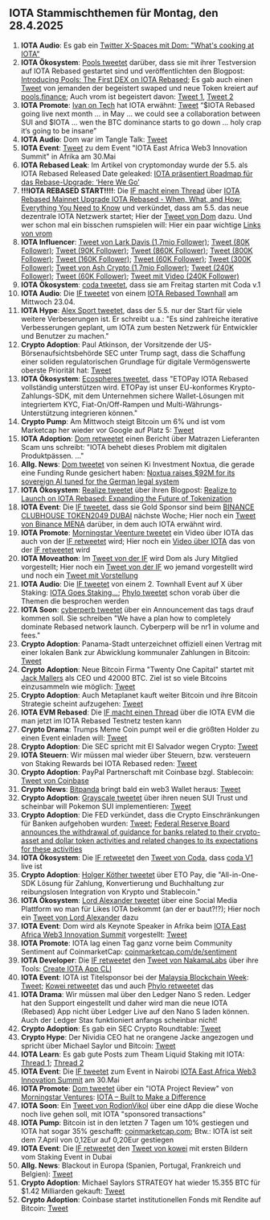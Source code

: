 ## IOTA Stammischthemen für Montag, den 28.4.2025

1. **IOTA Audio**: Es gab ein [Twitter X-Spaces mit Dom: "What's cooking at IOTA"](https://x.com/pukecast/status/1914370147399455045)
2. **IOTA Ökosystem**: [Pools tweetet](https://x.com/PoolsFinance/status/1914633031823819111) darüber, dass sie mit ihrer Testversion auf IOTA Rebased gestartet sind und veröffentlichten den Blogpost: [Introducing Pools: The First DEX on IOTA Rebased](https://medium.com/@Pools_Finance/introducing-pools-the-first-dex-on-iota-rebased-0d020eea6957); Es gab auch einen [Tweet](https://x.com/IotaRebased/status/1914647885326561566) von jemanden der begeistert swaped und neue Token kreiert auf [pools.finance](https://www.pools.finance/); Auch vrom ist begeistert davon: [Tweet 1](https://x.com/Vrom14286662/status/1915040820731818276), [Tweet 2](https://x.com/Vrom14286662/status/1915042981008253115)
3. **IOTA Promote**: [Ivan on Tech](https://x.com/IvanOnTech) hat IOTA erwähnt: [Tweet](https://x.com/GMZeusINV/status/1914617892580086220) “$IOTA Rebased going live next month … in May … we could see a collaboration between SUI and $IOTA … wen the BTC dominance starts to go down … holy crap it‘s going to be insane”
4. **IOTA Audio**: Dom war im Tangle Talk: [Tweet](https://x.com/tangle_talk/status/1862525544153161936)
5. **IOTA Event**: [Tweet](https://x.com/dx5ve/status/1914565976940573166) zu dem Event "IOTA East Africa Web3 Innovation Summit" in Afrika am 30.Mai
6. **IOTA Rebased Leak**: Im Artikel von cryptomonday wurde der 5.5. als IOTA Rebased Released Date geleaked: [IOTA präsentiert Roadmap für das Rebase-Upgrade: ‘Here We Go’](https://cryptomonday.de/news/2025/04/22/iota-praesentiert-roadmap-fuer-das-rebase-upgrade-here-we-go/)
7. **!!!IOTA REBASED START!!!!**: Die [IF macht einen Thread](https://x.com/iota/status/1914665629673574520) über [IOTA Rebased Mainnet Upgrade IOTA Rebased - When, What, and How: Everything You Need to Know](https://blog.iota.org/rebased-mainnet-upgrade/) und verkündet, dass am 5.5. das neue dezentrale IOTA Netzwerk startet; Hier der [Tweet von Dom](https://x.com/DomSchiener/status/1914672120488935835) dazu. Und wer schon mal ein bisschen rumspielen will: Hier ein paar wichtige [Links von vrom](https://github.com/iota-community/community-events/tree/main/page/vrom%20folder/IOTA%20Rebased%20Links) 
8. **IOTA Influencer**: [Tweet von Lark Davis (1,7mio Follower)](https://x.com/TheCryptoLark/status/1914613076915060758); [Tweet (80K Follower)](https://x.com/JoeParys/status/1914731248645509124); [Tweet (90K Follower)](https://x.com/Utoday_en/status/1914705399049052393); [Tweet (860K Follower)](https://x.com/MartiniGuyYT/status/1914755760539500809); [Tweet (800K Follower)](https://x.com/ibcig/status/1914995228311949659); [Tweet (160K Follower)](https://x.com/Overdose_AI/status/1914922025979686942); [Tweet (60K Follower)](https://x.com/blazing420s/status/1914948480033853901); [Tweet (300K Follower)](https://x.com/ByCoinvo/status/1914720238517551575); [Tweet von Ash Crypto (1,7mio Follower)](https://x.com/Ashcryptoreal/status/1915038147227853218); [Tweet (240K Follower)](https://x.com/MasonVersluis/status/1915490702810828978); [Tweet (60K Follower)](https://x.com/Morningstar_VC/status/1915693271105564694); [Tweet mit Video (240K Follower)](https://x.com/MasonVersluis/status/1916220173595644224)
9. **IOTA Ökosystem**: [coda tweetet](https://x.com/coda_digital/status/1914670775631491080), dass sie am Freitag starten mit Coda v.1
10. **IOTA Audio**: Die [IF tweetet](https://x.com/iota/status/1914665662607155367) von einem [IOTA Rebased Townhall](https://x.com/i/broadcasts/1zqJVjzbPvpJB) am Mittwoch 23.04.
11. **IOTA Hype**: [Alex Sport tweetet](https://x.com/alexsporn/status/1914669330593128765), dass der 5.5. nur der Start für viele weitere Verbeserungen ist. Er schreibt u.a.: "Es sind zahlreiche iterative Verbesserungen geplant, um IOTA zum besten Netzwerk für Entwickler und Benutzer zu machen."
12. **Crypto Adoption**: Paul Atkinson, der Vorsitzende der US-Börsenaufsichtsbehörde SEC unter Trump sagt, dass die Schaffung einer soliden regulatorischen Grundlage für digitale Vermögenswerte oberste Priorität hat: [Tweet](https://x.com/BTC_Archive/status/1914798424139932064)
13. **IOTA Ökosystem**: [Ecospheres tweetet](https://x.com/ETOSPHERES/status/1914979501529763895), dass "ETOPay IOTA Rebased vollständig unterstützen wird. ETOPay ist unser EU-konformes Krypto-Zahlungs-SDK, mit dem Unternehmen sichere Wallet-Lösungen mit integriertem KYC, Fiat-On/Off-Rampen und Multi-Währungs-Unterstützung integrieren können."
14. **Crypto Pump**: Am Mittwoch steigt Bitcoin um 6% und ist vom Marketcap her wieder vor Google auf Platz 5: [Tweet](https://x.com/BitcoinMagazine/status/1914963956164075744)
15. **IOTA Adoption**: [Dom retweetet](https://x.com/DomSchiener/status/1914975564709998631) einen Bericht über Matrazen Lieferanten Scam uns schreibt: "IOTA behebt dieses Problem mit digitalen Produktpässen. ..."
16. **Allg. News**: [Dom tweetet](https://x.com/DomSchiener/status/1915014862909907279) von seinen Ki Investment Noxtua, die gerade eine Funding Runde gesichert haben: [Noxtua raises $92M for its sovereign AI tuned for the German legal system](https://techcrunch.com/2025/04/22/noxtua-raises-92m-for-its-sovereign-ai-tuned-for-the-german-legal-system/)
17. **IOTA Ökosystem**: [Realize tweetet](https://x.com/realizefinance/status/1915024673932206094) über ihren Blogpost: [Realize to Launch on IOTA Rebased: Expanding the Future of Tokenization](https://blog.realizeassets.com/realize-to-launch-on-iota-rebased-expanding-the-future-of-tokenization/)
18. **IOTA Event**: Die [IF tweetet](https://x.com/iota/status/1915027889529012389), dass sie Gold Sponsor sind beim [BINANCE CLUBHOUSE TOKEN2049 DUBAI](https://www.binance.com/en/events/BinanceCH) nächste Woche; Hier noch ein [Tweet von Binance MENA](https://x.com/BinanceArabic/status/1915012811895328783) darüber, in dem auch IOTA erwähnt wird.
19. **IOTA Promote**: [Morningstar Veenture tweetet](https://x.com/Morningstar_VC/status/1915049261655576790) ein Video über IOTA das auch von der [IF retweetet](https://x.com/iota/status/1915055476729135378) wird; Hier noch ein [Video über IOTA](https://x.com/megbzk/status/1915490639808258175) das von der [IF retweetet](https://x.com/iota/status/1915686754725536113) wird
20. **IOTA Moveathon**: Im [Tweet von der IF](https://x.com/iota/status/1915058088219943348) wird Dom als Jury Mitglied vorgestellt; Hier noch ein [Tweet von der IF](https://x.com/iota/status/1915420476429554112) wo jemand vorgestellt wird und noch ein [Tweet mit Vorstellung](https://x.com/iota/status/1915782862852297197)
21. **IOTA Audio**: Die [IF tweetet](https://x.com/iota/status/1915092061826519166) von einem 2. Townhall Event auf X über Staking: [IOTA Goes Staking...](https://x.com/i/spaces/1YqKDZbzzkDJV); [Phylo tweetet](https://x.com/PhyloIota/status/1915180452132119037) schon vorab über die Themen die besprochen werden
22. **IOTA Soon**: [cyberperb tweetet](https://x.com/cyberperp/status/1915133206292283422) über ein Announcement das tags drauf kommen soll. Sie schreiben "We have a plan how to completely dominate Rebased network launch. Cyberperp will be nr1 in volume and fees."
23. **Crypto Adoption**: Panama-Stadt unterzeichnet offiziell einen Vertrag mit einer lokalen Bank zur Abwicklung kommunaler Zahlungen in Bitcoin: [Tweet](https://x.com/BitcoinMagazine/status/1915208418840674809)
24. **Crypto Adoption**: Neue Bitcoin Firma "Twenty One Capital" startet mit [Jack Mallers](https://x.com/jackmallers) als CEO und 42000 BTC. Ziel ist so viele Bitcoins einzusammeln wie möglich: [Tweet](https://x.com/blocktrainer/status/1915045895307202945)
25. **Crypto Adoption**: Auch Metaplanet kauft weiter Bitcoin und ihre Bitcoin Strategie scheint aufzugehen: [Tweet](https://x.com/blocktrainer/status/1915324925948420144)
26. **IOTA EVM Rebased**: Die [IF macht einen Thread](https://x.com/iota/status/1915299677051769120) über die IOTA EVM die man jetzt im IOTA Rebased Testnetz testen kann
27. **Crypto Drama**: Trumps Meme Coin pumpt weil er die größten Holder zu einen Event einladen will: [Tweet](https://x.com/KobeissiLetter/status/1915131779486282194)
28. **Crypto Adoption**: Die SEC spricht mit El Salvador wegen Crypto: [Tweet](https://x.com/RWAwatchlist_/status/1915394400185733629)
29. **IOTA Steuern**: Wir müssen mal wieder über Steuern, bzw. versteuern von Staking Rewards bei IOTA Rebased reden: [Tweet](https://x.com/IOTA_TCG/status/1915400948173705515)
30. **Crypto Adoption**: PayPal Partnerschaft mit Coinbase bzgl. Stablecoin: [Tweet von Coinbase](https://x.com/coinbase/status/1915392709579178484)
31. **Crypto News**: [Bitpanda](https://x.com/Bitpanda_global) bringt bald ein web3 Wallet heraus: [Tweet](https://x.com/VSN_Unofficial/status/1915378287011910068)
32. **Crypto Adoption**: [Grayscale tweetet](https://x.com/Grayscale/status/1915100607939322104) über ihren neuen SUI Trust und scheinbar will Pokemon SUI implementieren: [Tweet](https://x.com/cryptobeastreal/status/1916446556208669079)
33. **Crypto Adoption**: Die FED verkündet, dass die Crypto Einschränkungen für Banken aufgehoben wurden: [Tweet](https://x.com/federalreserve/status/1915519104435224895); [Federal Reserve Board announces the withdrawal of guidance for banks related to their crypto-asset and dollar token activities and related changes to its expectations for these activities](https://www.federalreserve.gov/newsevents/pressreleases/bcreg20250424a.htm)
34. **IOTA Ökosystem**: Die [IF retweetet](https://x.com/iota/status/1916734883696722395) den [Tweet von Coda](https://x.com/coda_digital/status/1915797960891265125), dass [coda V1](https://www.coda.to/) live ist
35. **Crypto Adoption**: [Holger Köther tweetet](https://x.com/HolgerKoether/status/1915698280782061856) über ETO Pay, die "All-in-One-SDK Lösung für Zahlung, Konvertierung und Buchhaltung zur reibungslosen Integration von Krypto und Stablecoin."
36. **IOTA Ökosystem**: [Lord Alexander tweetet](https://x.com/shortaktien/status/1915696331999346960) über eine Social Media Plattform wo man für Likes IOTA bekommt (an der er baut?!?); Hier noch ein [Tweet von Lord Alexander](https://x.com/shortaktien/status/1916057448009388265) dazu
37. **IOTA Event**: Dom wird als Keynote Speaker in Afrika beim [IOTA East Africa Web3 Innovation Summit](https://events.cioafrica.co/iota-east-africa-web3-innovation-summit) vorgestellt: [Tweet](https://x.com/dx5ve/status/1915749069286162449)
38. **IOTA Promote**: IOTA lag einen Tag ganz vorne beim Community Sentiment auf CoinmarketCap: [coinmarketcap.com/de/sentiment](https://coinmarketcap.com/de/sentiment/)
39. **IOTA Developer**: Die [IF retweetet](https://x.com/iota/status/1915780147795415321) den [Tweet von NakamaLabs](https://x.com/Nakama_Labs/status/1915762039806378190) über ihre Tools: [Create IOTA App CLI](https://create-iota-app.vercel.app/)
40. **IOTA Event**: IOTA ist Titelsponsor bei der [Malaysia Blockchain Week](https://myblockchainweek.com/2025): [Tweet](https://x.com/MalaysiaBCW/status/1916140993763762562); [Kowei retweetet](https://x.com/kowei1995/status/1916151448905388343) das und auch [Phylo retweetet](https://x.com/PhyloIota/status/1916151957737378052) das
41. **IOTA Drama**: Wir müssen mal über den Ledger Nano S reden. Ledger hat den Support eingestellt und daher wird man die neue IOTA (Rebased) App nicht über Ledger Live auf den Nano S laden können. Auch der Ledger Stax funktioniert anfangs scheinbar nicht!
42. **Crypto Adoption**: Es gab ein SEC Crypto Roundtable: [Tweet](https://x.com/SECGov/status/1915772469568323807)
43. **Crypto Hype**: Der Nividia CEO hat ne orangene Jacke angezogen und spricht über Michael Saylor und Bitcoin: [Tweet](https://x.com/mikealfred/status/1915870113028575243)
44. **IOTA Learn**: Es gab gute Posts zum Theam Liquid Staking mit IOTA: [Thread 1](https://x.com/Banacubana0/status/1915791269319627160); [Thread 2](https://x.com/Cigamatoi/status/1916117410949611824)
45. **IOTA Event**: Die [IF tweetet](https://x.com/iota/status/1916054645991997446) zum Event in Nairobi [IOTA East Africa Web3 Innovation Summit](https://events.cioafrica.co/iota-east-africa-web3-innovation-summit) am 30.Mai
46. **IOTA Promote**: [Dom tweetet](https://x.com/DomSchiener/status/1916752275281691107) über ein "IOTA Project Review" von [Morningstar Ventures](https://x.com/Morningstar_VC): [IOTA – Built to Make a Difference](https://blog.morningstar.ventures/project-reviews/iota)
47. **IOTA Soon**: Ein [Tweet von RodionVikol](https://x.com/RodionVikol/status/1916758222414745769) über eine dApp die diese Woche noch live gehen soll, mit IOTA "sponsored transactions"
48. **IOTA Pump**: Bitcoin ist in den letzten 7 Tagen um 10% gestiegen und IOTA hat sogar 35% geschafft: [coinmarketcap.com](https://coinmarketcap.com/de/=); Btw.: IOTA ist seit dem 7.April von 0,12Eur auf 0,20Eur gestiegen
49. **IOTA Event**: Die [IF retweetet](https://x.com/iota/status/1916782775178273174) den [Tweet von kowei](https://x.com/kowei1995/status/1916775528201150501) mit ersten Bildern vom Staking Event in Dubai
50. **Allg. News**: Blackout in Europa (Spanien, Portugal, Frankreich und Belgien): [Tweet](https://x.com/GeneralMCNews/status/1916824281897373926)
51. **Crypto Adoption**: Michael Saylors STRATEGY hat wieder 15.355 BTC für $1.42 Milliarden gekauft: [Tweet](https://x.com/saylor/status/1916825375155380688)
52. **Crypto Adoption**: Coinbase startet institutionellen Fonds mit Rendite auf Bitcoin: [Tweet](https://x.com/BTC_Archive/status/1916826867887206596)

